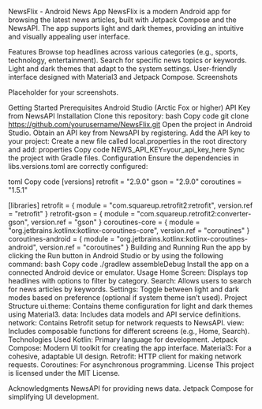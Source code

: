 NewsFlix - Android News App
NewsFlix is a modern Android app for browsing the latest news articles, built with Jetpack Compose and the NewsAPI. The app supports light and dark themes, providing an intuitive and visually appealing user interface.

Features
Browse top headlines across various categories (e.g., sports, technology, entertainment).
Search for specific news topics or keywords.
Light and dark themes that adapt to the system settings.
User-friendly interface designed with Material3 and Jetpack Compose.
Screenshots

Placeholder for your screenshots.

Getting Started
Prerequisites
Android Studio (Arctic Fox or higher)
API Key from NewsAPI
Installation
Clone this repository:
bash
Copy code
git clone https://github.com/yourusername/NewsFlix.git
Open the project in Android Studio.
Obtain an API key from NewsAPI by registering.
Add the API key to your project:
Create a new file called local.properties in the root directory and add:
properties
Copy code
NEWS_API_KEY=your_api_key_here
Sync the project with Gradle files.
Configuration
Ensure the dependencies in libs.versions.toml are correctly configured:

toml
Copy code
[versions]
retrofit = "2.9.0"
gson = "2.9.0"
coroutines = "1.5.1"

[libraries]
retrofit = { module = "com.squareup.retrofit2:retrofit", version.ref = "retrofit" }
retrofit-gson = { module = "com.squareup.retrofit2:converter-gson", version.ref = "gson" }
coroutines-core = { module = "org.jetbrains.kotlinx:kotlinx-coroutines-core", version.ref = "coroutines" }
coroutines-android = { module = "org.jetbrains.kotlinx:kotlinx-coroutines-android", version.ref = "coroutines" }
Building and Running
Run the app by clicking the Run button in Android Studio or by using the following command:
bash
Copy code
./gradlew assembleDebug
Install the app on a connected Android device or emulator.
Usage
Home Screen: Displays top headlines with options to filter by category.
Search: Allows users to search for news articles by keywords.
Settings: Toggle between light and dark modes based on preference (optional if system theme isn’t used).
Project Structure
ui.theme: Contains theme configuration for light and dark themes using Material3.
data: Includes data models and API service definitions.
network: Contains Retrofit setup for network requests to NewsAPI.
view: Includes composable functions for different screens (e.g., Home, Search).
Technologies Used
Kotlin: Primary language for development.
Jetpack Compose: Modern UI toolkit for creating the app interface.
Material3: For a cohesive, adaptable UI design.
Retrofit: HTTP client for making network requests.
Coroutines: For asynchronous programming.
License
This project is licensed under the MIT License.

Acknowledgments
NewsAPI for providing news data.
Jetpack Compose for simplifying UI development.
